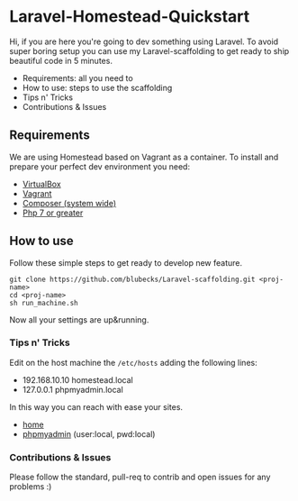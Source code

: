 # Laravel-Homestead-Quickstart

Hi, if you are here you're going to dev something using Laravel. To avoid super boring setup you can use my Laravel-scaffolding
to get ready to ship beautiful code in 5 minutes.

- Requirements: all you need to 
- How to use: steps to use the scaffolding
- Tips n' Tricks
- Contributions & Issues

## Requirements

We are using Homestead based on Vagrant as a container. To install and prepare your perfect dev environment you need:

- [VirtualBox](https://www.virtualbox.org/wiki/Downloads)
- [Vagrant](https://www.vagrantup.com/downloads.html) 
- [Composer (system wide)](https://getcomposer.org/download/)
- [Php 7 or greater](https://www.google.it/search?q=if+you+don%27t+know+hot+to+install+php+you+can%27t+write+a+line+of+code) 

## How to use
Follow these simple steps to get ready to develop new feature.
    
    git clone https://github.com/blubecks/Laravel-scaffolding.git <proj-name>
    cd <proj-name>
    sh run_machine.sh
    
Now all your settings are up&running.

### Tips n' Tricks

Edit on the host machine the `/etc/hosts` adding the following lines:

- 192.168.10.10  homestead.local
- 127.0.0.1 phpmyadmin.local 

In this way you can reach with ease your sites.

- [home](http://homestead.local/)
- [phpmyadmin](http://phpmyadmin.local:8000/) (user:local, pwd:local)

### Contributions & Issues
Please follow the standard, pull-req to contrib and open issues for any problems :)
    
    
